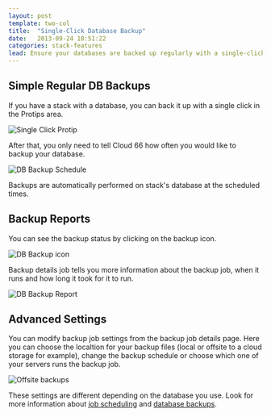 ```yaml
---
layout: post
template: two-col
title:  "Single-Click Database Backup"
date:   2013-09-24 10:51:22
categories: stack-features
lead: Ensure your databases are backed up regularly with a single-click and store them locally or in a cloud storage
---
```



## Simple Regular DB Backups
If you have a stack with a database, you can back it up with a single click in the Protips area.

![Single Click Protip](http://cdn.cloud66.com.s3.amazonaws.com/images/help/single_click_backups.png)

After that, you only need to tell Cloud 66 how often you would like to backup your database.

![DB Backup Schedule](http://cdn.cloud66.com.s3.amazonaws.com/images/help/single_click_backup_schedule.png)

Backups are automatically performed on stack's database at the scheduled times.

## Backup Reports
You can see the backup status by clicking on the backup icon.

![DB Backup icon](http://cdn.cloud66.com.s3.amazonaws.com/images/help/single_click_backup_icon.png)

Backup details job tells you more information about the backup job, when it runs and how long it took for it to run.

![DB Backup Report](http://cdn.cloud66.com.s3.amazonaws.com/images/help/db_backup_report.png)

## Advanced Settings
You can modify backup job settings from the backup job details page. Here you can choose the localtion for your backup files (local or offsite to a cloud storage for example), change the backup schedule or choose which one of your servers runs the backup job.

![Offsite backups](http://cdn.cloud66.com.s3.amazonaws.com/images/help/off_site_backups.png)

These settings are different depending on the database you use. Look for more information about [job scheduling](/add-ins/settingup_schedules.html) and [database backups](/add-ins/mysql-backup.html).
